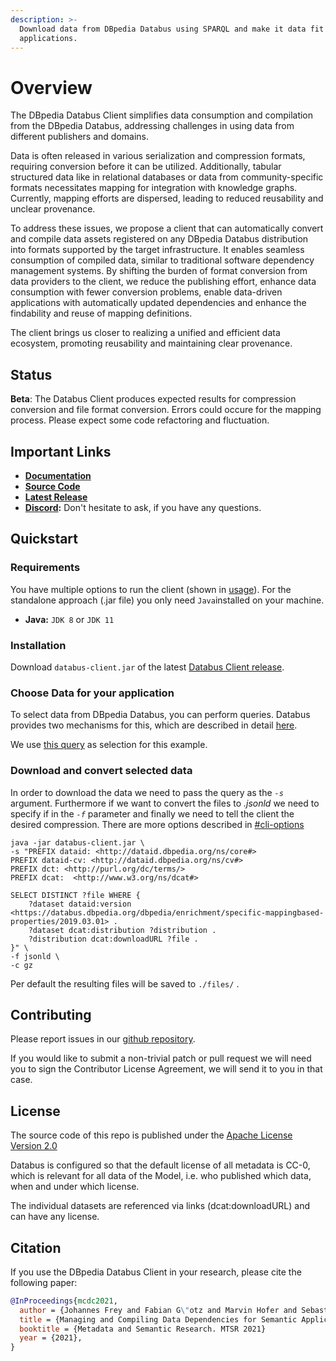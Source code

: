 ```yaml
---
description: >-
  Download data from DBpedia Databus using SPARQL and make it data fit for your
  applications.
---
```


# Overview

The DBpedia Databus Client simplifies data consumption and compilation from the DBpedia Databus, addressing challenges in using data from different publishers and domains.&#x20;

Data is often released in various serialization and compression formats, requiring conversion before it can be utilized. Additionally, tabular structured data like in relational databases or data from community-specific formats necessitates mapping for integration with knowledge graphs. Currently, mapping efforts are dispersed, leading to reduced reusability and unclear provenance.&#x20;

To address these issues, we propose a client that can automatically convert and compile data assets registered on any DBpedia Databus distribution into formats supported by the target infrastructure. It enables seamless consumption of compiled data, similar to traditional software dependency management systems. By shifting the burden of format conversion from data providers to the client, we reduce the publishing effort, enhance data consumption with fewer conversion problems, enable data-driven applications with automatically updated dependencies and enhance the findability and reuse of mapping definitions.

The client brings us closer to realizing a unified and efficient data ecosystem, promoting reusability and maintaining clear provenance.

## Status

**Beta**: The Databus Client produces expected results for compression conversion and file format conversion. Errors could occure for the mapping process. Please expect some code refactoring and fluctuation.

## Important Links

* [**Documentation**](https://dbpedia.gitbook.io/databus/v/download-client/)
* [**Source Code**](https://github.com/dbpedia/databus-client/tree/master)
* [**Latest Release**](https://github.com/dbpedia/databus-client/releases/latest)
* [**Discord**](https://discord.gg/fB8byAPP7e)**:** Don't hesitate to ask, if you have any questions.

## Quickstart

### Requirements

You have multiple options to run the client (shown in [usage](docs/usage/ "mention")). For the standalone approach (.jar file) you only need `Java`installed on your machine.

* **Java:** `JDK 8` or `JDK 11`

### Installation

Download `databus-client.jar` of the latest [Databus Client release](https://github.com/dbpedia/databus-client/releases/latest).

### Choose Data for your application

To select data from DBpedia Databus, you can perform queries. Databus provides two mechanisms for this, which are described in detail [here](https://dbpedia.gitbook.io/databus/#querying-metainformation).&#x20;

We use [this query](src/test/resources/queries/query3.sparql) as selection for this example.

### Download and convert selected data

In order to download the data we need to pass the query as the _`-s`_ argument. Furthermore if we want to convert the files to _.jsonld_ we need to specify if in the _`-f`_ parameter and finally we need to tell the client the desired compression. There are more options described in [#cli-options](docs/usage/cli.md#cli-options "mention")

```
java -jar databus-client.jar \
-s "PREFIX dataid: <http://dataid.dbpedia.org/ns/core#>
PREFIX dataid-cv: <http://dataid.dbpedia.org/ns/cv#>
PREFIX dct: <http://purl.org/dc/terms/>
PREFIX dcat:  <http://www.w3.org/ns/dcat#>

SELECT DISTINCT ?file WHERE {
 	?dataset dataid:version <https://databus.dbpedia.org/dbpedia/enrichment/specific-mappingbased-properties/2019.03.01> .
	?dataset dcat:distribution ?distribution .
	?distribution dcat:downloadURL ?file .
}" \
-f jsonld \
-c gz
```

Per default the resulting files will be saved to `./files/` . &#x20;

## Contributing

Please report issues in our [github repository](https://github.com/dbpedia/databus-client).

If you would like to submit a non-trivial patch or pull request we will need you to sign the Contributor License Agreement, we will send it to you in that case.

## License

The source code of this repo is published under the [Apache License Version 2.0](https://github.com/AKSW/jena-sparql-api/blob/master/LICENSE)

Databus is configured so that the default license of all metadata is CC-0, which is relevant for all data of the Model, i.e. who published which data, when and under which license.

The individual datasets are referenced via links (dcat:downloadURL) and can have any license.

## Citation

If you use the DBpedia Databus Client in your research, please cite the following paper:

```bibtex
@InProceedings{mcdc2021,
  author = {Johannes Frey and Fabian G\"otz and Marvin Hofer and Sebastian Hellmann},
  title = {Managing and Compiling Data Dependencies for Semantic Applications using Databus Client},
  booktitle = {Metadata and Semantic Research. MTSR 2021}
  year = {2021},
}
```
